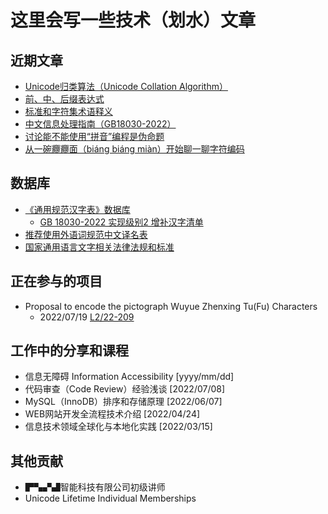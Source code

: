 # 这里会写一些技术（划水）文章

## 近期文章
- [Unicode归类算法（Unicode Collation Algorithm）](paper/Unicode-Collation-Algorithm.md)
- [前、中、后缀表达式](paper/前中后缀表达式.md)
- [标准和字符集术语释义](paper/标准和字符集术语释义.md)
- [中文信息处理指南（GB18030-2022）](paper/中文信息处理指南.md)
- [讨论能不能使用“拼音”编程是伪命题](paper/讨论能不能使用“拼音”编程是伪命题.md)
- [从一碗𰻝𰻝面（biáng biáng miàn）开始聊一聊字符编码](paper/从一碗biangbiang面开始聊一聊字符编码.md)

## 数据库
- [《通用规范汉字表》数据库](paper/通用规范汉字表数据库.md) 
  - [GB 18030-2022 实现级别2 增补汉字清单](paper/GB18030-2022实现级别2增补汉字.md)
- [推荐使用外语词规范中文译名表](paper/推荐使用外语词规范中文译名.md)
- [国家通用语言文字相关法律法规和标准](paper/国家通用语言文字相关法律法规和标准.md)

## 正在参与的项目
- Proposal to encode the pictograph Wuyue Zhenxing Tu(Fu) Characters
  - 2022/07/19 [L2/22-209](https://www.unicode.org/L2/L2022/22209-wuyue-zhenxing-tu-fu.pdf)

## 工作中的分享和课程
- 信息无障碍 Information Accessibility [yyyy/mm/dd]
- 代码审查（Code Review）经验浅谈 [2022/07/08]
- MySQL（InnoDB）排序和存储原理 [2022/06/07]
- WEB网站开发全流程技术介绍 [2022/04/24]
- 信息技术领域全球化与本地化实践 [2022/03/15]

## 其他贡献
- ▛▚▞▟智能科技有限公司初级讲师
- Unicode Lifetime Individual Memberships
